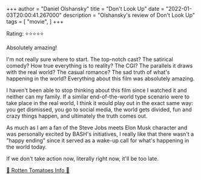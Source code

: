 +++
author = "Daniel Olshansky"
title = "Don't Look Up"
date = "2022-01-03T20:00:41.267000"
description = "Olshansky's review of Don't Look Up"
tags = [
    "movie",
]
+++

Rating: ⭐⭐⭐⭐⭐

Absolutely amazing!

I'm not really sure where to start. The top-notch cast? The satirical comedy? How true everything is to reality? The CGI? The parallels it draws with the real world? The casual romance? The sad truth of what's happening in the world? Everything about this film was absolutely amazing.

I haven't been able to stop thinking about this film since I watched it and neither can my family. If a similar end-of-the-world type scenario were to take place in the real world, I think it would play out in the exact same way: you get dismissed, you go to social media, the world gets divided, fun and crazy things happen, and ultimately the truth comes out.

As much as I am a fan of the Steve Jobs meets Elon Musk character and was personally excited by BASH's initiatives, I really like that there wasn't a "happy ending" since it served as a wake-up call for what's happening in the world today.

If we don't take action now, literally right now, it'll be too late.

[🍅 Rotten Tomatoes Info 🍅](https://www.rottentomatoes.com//m/dont_look_up_2021)